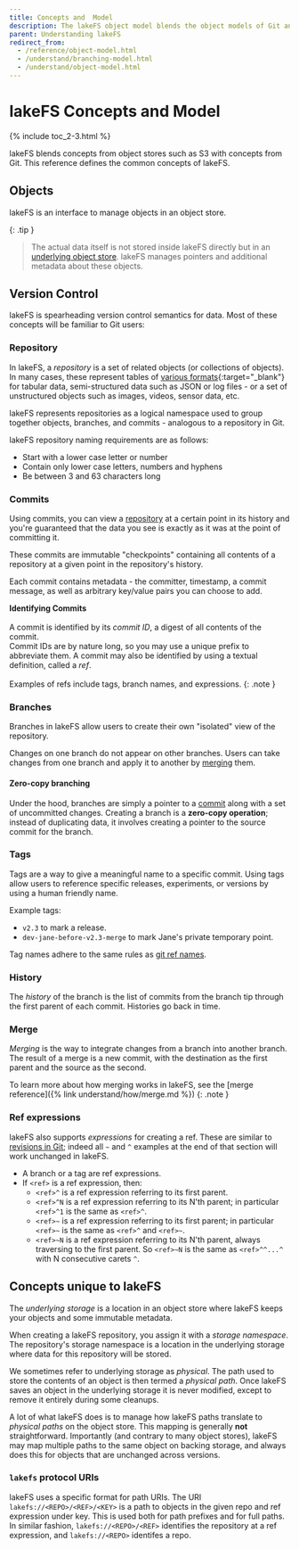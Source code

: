 ```yaml
---
title: Concepts and  Model 
description: The lakeFS object model blends the object models of Git and of object stores such as S3. Read this page to learn more.
parent: Understanding lakeFS
redirect_from: 
  - /reference/object-model.html
  - /understand/branching-model.html
  - /understand/object-model.html
---
```


# lakeFS Concepts and Model

{% include toc_2-3.html %}

lakeFS blends concepts from object stores such as S3 with concepts from Git. This reference
defines the common concepts of lakeFS.

## Objects

lakeFS is an interface to manage objects in an object store.

{: .tip }
> The actual data itself is not stored inside lakeFS directly but in an [underlying object store](#concepts-unique-to-lakefs).
> lakeFS manages pointers and additional metadata about these objects.

## Version Control

lakeFS is spearheading version control semantics for data. Most of these concepts will be familiar to Git users:

### Repository

In lakeFS, a _repository_ is a set of related objects (or collections of objects). In many cases, these represent tables of [various formats](https://lakefs.io/blog/hudi-iceberg-and-delta-lake-data-lake-table-formats-compared/){:target="_blank"} for tabular data, semi-structured data such as JSON or log files - or a set of unstructured objects such as images, videos, sensor data, etc.

lakeFS represents repositories as a logical namespace used to group together objects, branches, and commits - analogous to a repository in Git.

lakeFS repository naming requirements are as follows:

- Start with a lower case letter or number
- Contain only lower case letters, numbers and hyphens
- Be between 3 and 63 characters long

### Commits

Using commits, you can view a [repository](#repository) at a certain point in its history and you're guaranteed that the data you see is exactly as it was at the point of committing it.

These commits are immutable "checkpoints" containing all contents of a repository at a given point in the repository's history.

Each commit contains metadata - the committer, timestamp, a commit message, as well as arbitrary key/value pairs you can choose to add.

  **Identifying Commits**<br/><br/>
  A commit is identified by its _commit ID_, a digest of all contents of the commit. <br/>
  Commit IDs are by nature long, so you may use a unique prefix to abbreviate them. A commit may also be identified by using a textual definition, called a _ref_. <br/><br/>
  Examples of refs include tags, branch names, and expressions.
{: .note }

### Branches

Branches in lakeFS allow users to create their own "isolated" view of the repository.

Changes on one branch do not appear on other branches. Users can take changes from one branch and apply it to another by [merging](#merge) them.

#### Zero-copy branching

Under the hood, branches are simply a pointer to a [commit](#commits) along with a set of uncommitted changes.
Creating a branch is a **zero-copy operation**; instead of duplicating data, it involves creating a pointer to the source commit for the branch.

### Tags

Tags are a way to give a meaningful name to a specific commit.
Using tags allow users to reference specific releases, experiments, or versions by using a human friendly name.

Example tags:

- `v2.3` to mark a release.
- `dev-jane-before-v2.3-merge` to mark Jane's private temporary point.

Tag names adhere to the same rules as [git ref names](https://git-scm.com/docs/git-check-ref-format).

### History

The _history_ of the branch is the list of commits from the branch tip through the first
parent of each commit. Histories go back in time.

### Merge

_Merging_ is the way to integrate changes from a branch into another branch.
The result of a merge is a new commit, with the destination as the first parent and the source as the second.

To learn more about how merging works in lakeFS, see the [merge reference]({% link understand/how/merge.md %})
{: .note }

### Ref expressions

lakeFS also supports _expressions_ for creating a ref. These are similar to [revisions in
Git](https://git-scm.com/docs/gitrevisions#_specifying_revisions); indeed all `~` and `^`
examples at the end of that section will work unchanged in lakeFS.

- A branch or a tag are ref expressions.
- If `<ref>` is a ref expression, then:
  - `<ref>^` is a ref expression referring to its first parent.
  - `<ref>^N` is a ref expression referring to its N'th parent; in particular `<ref>^1` is the
    same as `<ref>^`.
  - `<ref>~` is a ref expression referring to its first parent; in particular `<ref>~` is the
    same as `<ref>^` and `<ref>~`.
  - `<ref>~N` is a ref expression referring to its N'th parent, always traversing to the first
    parent.  So `<ref>~N` is the same as `<ref>^^...^` with N consecutive carets `^`.

## Concepts unique to lakeFS

The _underlying storage_ is a location in an object store where lakeFS keeps your objects and some immutable metadata.

When creating a lakeFS repository, you assign it with a _storage namespace_. The repository's
storage namespace is a location in the underlying storage where data for this repository
will be stored.

We sometimes refer to underlying storage as _physical_. The path used to store the contents of an object is then termed a _physical path_.
Once lakeFS saves an object in the underlying storage it is never modified, except to remove it
entirely during some cleanups.

A lot of what lakeFS does is to manage how lakeFS paths translate to _physical paths_ on the
object store. This mapping is generally **not** straightforward. Importantly (and contrary to
many object stores), lakeFS may map multiple paths to the same object on backing storage, and
always does this for objects that are unchanged across versions.

### `lakefs` protocol URIs

lakeFS uses a specific format for path URIs. The URI `lakefs://<REPO>/<REF>/<KEY>` is a path
to objects in the given repo and ref expression under key. This is used both for path
prefixes and for full paths. In similar fashion, `lakefs://<REPO>/<REF>` identifies the
repository at a ref expression, and `lakefs://<REPO>` identifes a repo.
